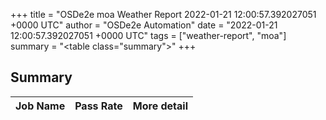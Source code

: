 +++
title = "OSDe2e moa Weather Report 2022-01-21 12:00:57.392027051 +0000 UTC"
author = "OSDe2e Automation"
date = "2022-01-21 12:00:57.392027051 +0000 UTC"
tags = ["weather-report", "moa"]
summary = "<table class=\"summary\"></table>"
+++
## Summary

| Job Name | Pass Rate | More detail |
|----------|-----------|-------------|




